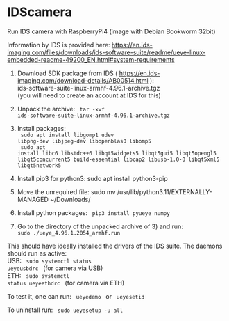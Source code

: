 # IDScamera
Run IDS camera with RaspberryPi4 (image with Debian Bookworm 32bit)



Information by IDS is provided here: https://en.ids-imaging.com/files/downloads/ids-software-suite/readme/ueye-linux-embedded-readme-49200_EN.html#system-requirements

1) Download SDK package from IDS ( https://en.ids-imaging.com/download-details/AB00514.html ): <br>
   ids-software-suite-linux-armhf-4.96.1-archive.tgz <br>
   (you will need to create an account at IDS for this)

3) Unpack the archive:  <code> tar -xvf ids-software-suite-linux-armhf-4.96.1-archive.tgz  </code>

4) Install packages: <br>
    <code> sudo apt install libgomp1 udev libpng-dev libjpeg-dev libopenblas0 libomp5  </code> <br>
    <code> sudo apt install libc6 libstdc++6 libqt5widgets5 libqt5gui5 libqt5opengl5 libqt5concurrent5 build-essential libcap2 libusb-1.0-0 libqt5xml5 libqt5network5  </code>
   
6) Install pip3 for python3:  sudo apt install python3-pip

7) Move the unrequired file:  sudo mv /usr/lib/python3.11/EXTERNALLY-MANAGED ~/Downloads/

8) Install python packages:  <code> pip3 install pyueye numpy  </code>

9) Go to the directory of the unpacked archive of 3) and run:   <code> sudo ./ueye_4.96.1.2054_armhf.run  </code>

This should have ideally installed the drivers of the IDS suite. The daemons should run as active: <br>
USB: <code> sudo systemctl status ueyeusbdrc </code> (for camera via USB) <br>
ETH: <code> sudo systemctl status ueyeethdrc </code> (for camera via ETH)

To test it, one can run:  <code> ueyedemo  </code> or  <code> ueyesetid  </code>

To uninstall run:   <code> sudo ueyesetup -u all  </code>
    

